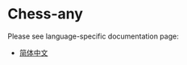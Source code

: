 # Chess-any

Please see language-specific documentation page:

- [简体中文](
	https://github.com/WangNianyi2001/Chess-any/wiki/Chess-any-%E4%B8%AD%E6%96%87%E6%89%8B%E5%86%8C
)

